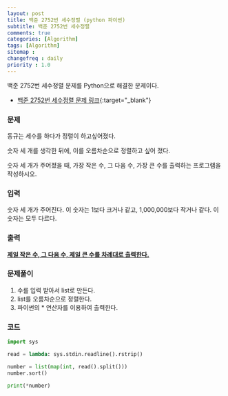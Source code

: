 ```yaml
---
layout: post
title: 백준 2752번 세수정렬 (python 파이썬)
subtitle: 백준 2752번 세수정렬
comments: true
categories: [Algorithm]
tags: [Algorithm]
sitemap :
changefreq : daily
priority : 1.0
---
```

백준 2752번 세수정렬 문제를 Python으로 해결한 문제이다.  

* [백준 2752번 세수정렬 문제 링크](https://www.acmicpc.net/problem/2752){:target="_blank"}


### 문제 
동규는 세수를 하다가 정렬이 하고싶어졌다.

숫자 세 개를 생각한 뒤에, 이를 오름차순으로 정렬하고 싶어 졌다.

숫자 세 개가 주어졌을 때, 가장 작은 수, 그 다음 수, 가장 큰 수를 출력하는 프로그램을 작성하시오.


### 입력
숫자 세 개가 주어진다. 이 숫자는 1보다 크거나 같고, 1,000,000보다 작거나 같다. 이 숫자는 모두 다르다.


### 출력
**<u>제일 작은 수, 그 다음 수, 제일 큰 수를 차례대로 출력한다.</u>**


### 문제풀이
1. 수를 입력 받아서 list로 만든다.
2. list를 오름차순으로 정렬한다.
3. 파이썬의 * 연산자를 이용하여 출력한다.


### 코드
```python
import sys

read = lambda: sys.stdin.readline().rstrip()

number = list(map(int, read().split()))
number.sort()

print(*number)
```
